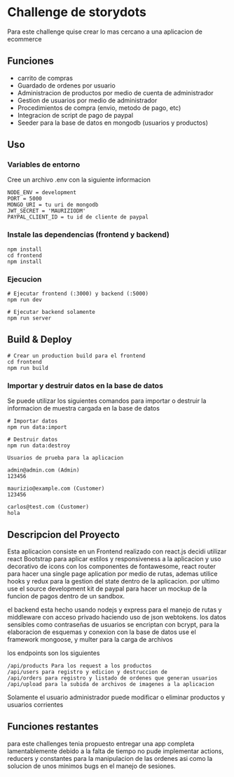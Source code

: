 # Challenge de storydots

Para este challenge quise crear lo mas cercano a una aplicacion de ecommerce

## Funciones

- carrito de compras
- Guardado de ordenes por usuario
- Administracion de productos por medio de cuenta de administrador
- Gestion de usuarios por medio de administrador
- Procedimientos de compra (envio, metodo de pago, etc)
- Integracion de script de pago de paypal
- Seeder para la base de datos en mongodb (usuarios y productos)

## Uso

### Variables de entorno

Cree un archivo .env con la siguiente informacion

```
NODE_ENV = development
PORT = 5000
MONGO_URI = tu uri de mongodb
JWT_SECRET = 'MAURIZIODM'
PAYPAL_CLIENT_ID = tu id de cliente de paypal
```

### Instale las dependencias (frontend y backend)

```
npm install
cd frontend
npm install
```

### Ejecucion

```
# Ejecutar frontend (:3000) y backend (:5000)
npm run dev

# Ejecutar backend solamente
npm run server
```

## Build & Deploy

```
# Crear un production build para el frontend
cd frontend
npm run build
```

### Importar y destruir datos en la base de datos

Se puede utilizar los siguientes comandos para importar o destruir la informacion de muestra cargada en la base de datos

```
# Importar datos
npm run data:import

# Destruir datos
npm run data:destroy
```

```
Usuarios de prueba para la aplicacion

admin@admin.com (Admin)
123456

maurizio@example.com (Customer)
123456

carlos@test.com (Customer)
hola
```

## Descripcion del Proyecto

Esta aplicacion consiste en un Frontend realizado con react.js decidi utilizar react Bootstrap para aplicar estilos y responsiveness a la aplicacion y uso decorativo de icons con los componentes de fontawesome, react router para hacer una single page aplication por medio de rutas, ademas utilice hooks y redux para la gestion del state dentro de la aplicacion. por ultimo use el source development kit de paypal para hacer un mockup de la funcion de pagos dentro de un sandbox.

el backend esta hecho usando nodejs y express para el manejo de rutas y middleware con acceso privado haciendo uso de json webtokens. los datos sensibles como contraseñas de usuarios se encriptan con bcrypt, para la elaboracion de esquemas y conexion con la base de datos use el framework mongoose, y multer para la carga de archivos

los endpoints son los siguientes

```
/api/products Para los request a los productos
/api/users para registro y edicion y destruccion de
/api/orders para registro y listado de ordenes que generan usuarios
/api/upload para la subida de archivos de imagenes a la aplicacion

```

Solamente el usuario administrador puede modificar o eliminar productos y usuarios corrientes

## Funciones restantes

para este challenges tenia propuesto entregar una app completa lamentablemente debido a la falta de tiempo no pude implementar actions, reducers y constantes para la manipulacion de las ordenes asi como la solucion de unos minimos bugs en el manejo de sesiones.
